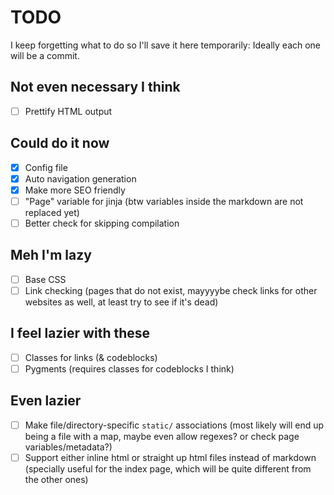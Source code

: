 # TODO

I keep forgetting what to do so I'll save it here temporarily:
Ideally each one will be a commit.

## Not even necessary I think
- [ ] Prettify HTML output

## Could do it now
- [x] Config file
- [x] Auto navigation generation
- [x] Make <head> more SEO friendly
- [ ] "Page" variable for jinja (btw variables inside the markdown are not replaced yet)
- [ ] Better check for skipping compilation

## Meh I'm lazy
- [ ] Base CSS
- [ ] Link checking (pages that do not exist, mayyyybe check links for other websites as well, at least try to see if it's dead)

## I feel lazier with these
- [ ] Classes for links (& codeblocks)
- [ ] Pygments (requires classes for codeblocks I think)

## Even lazier
- [ ] Make file/directory-specific `static/` associations (most likely will end up being a file with a map, maybe even allow regexes? or check page variables/metadata?)
- [ ] Support either inline html or straight up html files instead of markdown (specially useful for the index page, which will be quite different from the other ones)
